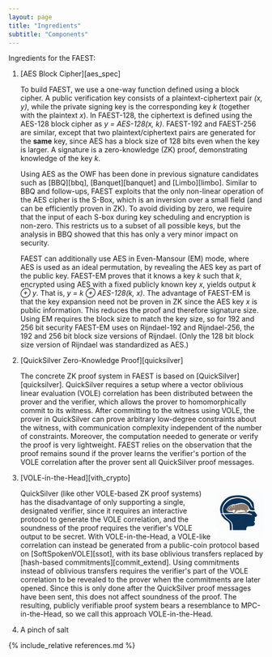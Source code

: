 ```yaml
---
layout: page
title: "Ingredients"
subtitle: "Components"
---
```


Ingredients for the FAEST:

1. [AES Block Cipher][aes_spec]

	To build FAEST, we use a one-way function defined using a block cipher.
	A public verification key consists of a plaintext-ciphertext pair *(x, y)*, while the private signing key is the corresponding key *k* (together with the plaintext *x*).
	In FAEST-128, the ciphertext is defined using the AES-128 block cipher as *y = AES-128(x, k)*.
	FAEST-192 and FAEST-256 are similar, except that two plaintext/ciphertext pairs are generated for the **same** key, since AES has a block size of 128 bits even when the key is larger.
	A signature is a zero-knowledge  (ZK) proof, demonstrating knowledge of the key *k*.

	Using AES as the OWF has been done in previous signature candidates such as [BBQ][bbq], [Banquet][banquet] and [Limbo][limbo].
	Similar to BBQ and follow-ups, FAEST exploits that the only non-linear operation of the AES cipher is the S-Box, which is an inversion over a small field (and can be efficiently proven in ZK).
	To avoid dividing by zero, we require that the input of each S-box during key scheduling and encryption is non-zero.
	This restricts us to a subset of all possible keys, but the analysis in BBQ showed that this has only a very minor impact on security.

	FAEST can additionally use AES in Even-Mansour (EM) mode, where AES is used as an ideal permutation, by revealing the AES key as part of the public key.
	FAEST-EM proves that it knows a key *k* such that *k*, encrypted using AES with a fixed publicly known key *x*, yields output *k ⊕ y*.
	That is, *y = k ⊕ AES-128(k, x)*.
	The advantage of FAEST-EM is that the key expansion need not be proven in ZK since the AES key *x* is public information.
	This reduces the proof and therefore signature size.
	Using EM requires the block size to match the key size, so for 192 and 256 bit security FAEST-EM uses on Rijndael-192 and Rijndael-256, the 192 and 256 bit block size versions of Rijndael.
	(Only the 128 bit block size version of Rijndael was standardized as AES.)

2. [QuickSilver Zero-Knowledge Proof][quicksilver]

	The concrete ZK proof system in FAEST is based on [QuickSilver][quicksilver].
	QuickSilver requires a setup where a vector oblivious linear evaluation (VOLE) correlation has been distributed between the prover and the verifier, which allows the prover to homomorphically commit to its witness.
	After committing to the witness using VOLE, the prover in QuickSilver can prove arbitrary low-degree constraints about the witness, with communication complexity independent of the number of constraints.
	Moreover, the computation needed to generate or verify the proof is very lightweight.
	FAEST relies on the observation that the proof remains sound if the prover learns the verifier's portion of the VOLE correlation after the prover sent all QuickSilver proof messages.

3. [VOLE-in-the-Head][vith_crypto]

	<img src="/assets/vith.png" alt="A vole in the head of a person" style="float:right;width:20%;">
	QuickSilver (like other VOLE-based ZK proof systems) has the disadvantage of only supporting a single, designated verifier, since it requires an interactive protocol to generate the VOLE correlation, and the soundness of the proof requires the verifier's VOLE output to be secret.
	With VOLE-in-the-Head, a VOLE-like correlation can instead be generated from a public-coin protocol based on [SoftSpokenVOLE][ssot], with its base oblivious transfers replaced by [hash-based commitments][commit_extend].
	Using commitments instead of oblivious transfers requires the verifier's part of the VOLE correlation to be revealed to the prover when the commitments are later opened.
	Since this is only done after the QuickSilver proof messages have been sent, this does not affect soundness of the proof.
	The resulting, publicly verifiable proof system bears a resemblance to MPC-in-the-Head, so we call this approach VOLE-in-the-Head.

4. A pinch of salt


{% include_relative references.md %}
